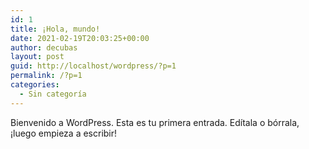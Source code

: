 ```yaml
---
id: 1
title: ¡Hola, mundo!
date: 2021-02-19T20:03:25+00:00
author: decubas
layout: post
guid: http://localhost/wordpress/?p=1
permalink: /?p=1
categories:
  - Sin categoría
---
```

Bienvenido a WordPress. Esta es tu primera entrada. Edítala o bórrala, ¡luego empieza a escribir!